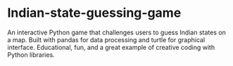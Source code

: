 # Indian-state-guessing-game
An interactive Python game that challenges users to guess Indian states on a map. Built with pandas for data processing and turtle for graphical interface. Educational, fun, and a great example of creative coding with Python libraries.
